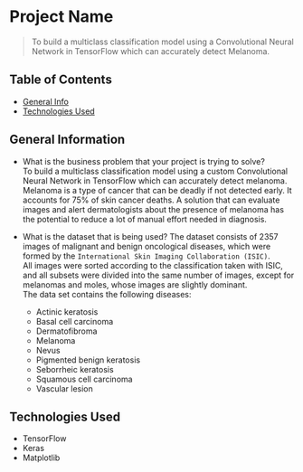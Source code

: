 # Project Name
> To build a multiclass classification model using a Convolutional Neural Network in TensorFlow which can accurately detect Melanoma.

## Table of Contents
* [General Info](#general-information)
* [Technologies Used](#technologies-used)


<!-- You can include any other section that is pertinent to your problem -->

## General Information
- What is the business problem that your project is trying to solve?<br>
  To build a multiclass classification model using a custom Convolutional Neural Network in TensorFlow which can accurately detect melanoma. Melanoma is a type of cancer that can be deadly if not detected early. It accounts for 75% of skin cancer deaths. A solution that can evaluate images and alert dermatologists about the presence of melanoma has the potential to reduce a lot of manual effort needed in diagnosis.
  
- What is the dataset that is being used?
  The dataset consists of 2357 images of malignant and benign oncological diseases, which were formed by the `International Skin Imaging Collaboration (ISIC)`. <br>
All images were sorted according to the classification taken with ISIC, and all subsets were divided into the same number of images, except for melanomas and moles, whose images are slightly dominant.<br>
The data set contains the following diseases:
  - Actinic keratosis
  - Basal cell carcinoma
  - Dermatofibroma
  - Melanoma
  - Nevus
  - Pigmented benign keratosis
  - Seborrheic keratosis
  - Squamous cell carcinoma
  - Vascular lesion


## Technologies Used
- TensorFlow
- Keras
- Matplotlib

